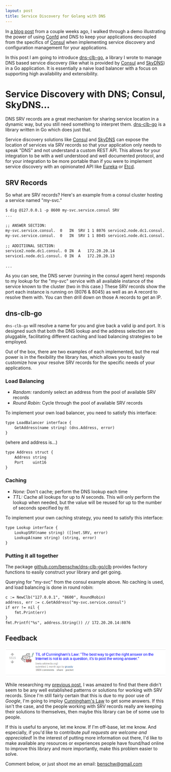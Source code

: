 ```yaml
---
layout: post
title: Service Discovery for Golang with DNS
---
```


In [a blog post](http://txt.fliglio.com/2014/05/encapsulated-services-with-consul-and-confd/) from a couple weeks ago, I walked through a demo illustrating the power of using [Confd](https://github.com/kelseyhightower/confd) and DNS to keep your applications decoupled from the specifics of [Consul](http://www.consul.io/) when implementing service discovery and configuration management for your applications.

In this post I am going to introduce [dns-clb-go](https://github.com/benschw/dns-clb-go), a library I wrote to manage DNS based service discovery (like what is provided by [Consul](http://www.consul.io/) and [SkyDNS](https://github.com/skynetservices/skydns)) in a Go application. It is essentially a naive load balancer with a focus on supporting high availability and extensibility.

<!--more-->


# Service Discovery with DNS; Consul, SkyDNS...

DNS SRV records are a great mechanism for sharing service location in a dynamic way, but you still need something to interpret them. [dns-clb-go](https://github.com/benschw/dns-clb-go) is a library written in Go which does just that.

Service discovery solutions like [Consul](http://www.consul.io/) and [SkyDNS](https://github.com/skynetservices/skydns) can expose the location of services via SRV records so that your application only needs to speak "DNS" and not understand a custom REST API. This allows for your integration to be with a well understood and well documented protocol, and for your integration to be more portable than if you were to implement service discovery with an opinionated API like [Eureka](https://github.com/Netflix/eureka) or [Etcd](https://github.com/coreos/etcd).

## SRV Records

So what are SRV records? Here's an example from a consul cluster hosting a service named "my-svc."

	$ dig @127.0.0.1 -p 8600 my-svc.service.consul SRV
	...

	;; ANSWER SECTION:
	my-svc.service.consul.	0	IN	SRV	1 1 8076 service2.node.dc1.consul.
	my-svc.service.consul.	0	IN	SRV	1 1 8045 service1.node.dc1.consul.

	;; ADDITIONAL SECTION:
	service2.node.dc1.consul. 0	IN	A	172.20.20.14
	service1.node.dc1.consul. 0	IN	A	172.20.20.13

	...

As you can see, the DNS server (running in the consul agent here) responds to my lookup for the "my-svc" service with all available instance of the service known to the cluster (two in this case.) These SRV records show the port each instance is running on (8076 & 8045) as well as an A record to resolve them with. You can then drill down on those A records to get an IP.


## dns-clb-go

`dns-clb-go` will resolve a name for you and give back a valid ip and port. It is designed such that both the DNS lookup and the address selection are pluggable, facilitating different caching and load balancing strategies to be employed.

Out of the box, there are two examples of each implemented, but the real power is in the flexibility the library has, which allows you to easily customize how your resolve SRV records for the specific needs of your applications.

### Load Balancing
- _Random:_ randomly select an address from the pool of available SRV records
- _Round Robin:_ Cycle through the pool of available SRV records

To implement your own load balancer, you need to satisfy this interface:

	type LoadBalancer interface {
		GetAddress(name string) (dns.Address, error)
	}

(where and address is...)

	type Address struct {
		Address string
		Port    uint16
	}

### Caching
- _None:_ Don't cache; perform the DNS lookup each time
- _TTL:_ Cache all lookups for up to _N_ seconds. This will only perform the lookup when needed, but the value will be reused for up to the number of seconds specified by _ttl_.

To implement your own caching strategy, you need to satisfy this interface:

	type Lookup interface {
		LookupSRV(name string) ([]net.SRV, error)
		LookupA(name string) (string, error)
	}

### Putting it all together

The package [github.com/benschw/dns-clb-go/clb](http://godoc.org/github.com/benschw/dns-clb-go/clb) provides factory functions to easily construct your library and get going. 

Querying for "my-svc" from the consul example above. No caching is used, and load balancing is done in round robin:

	c := NewClb("127.0.0.1", "8600", RoundRobin)
	address, err := c.GetAddress("my-svc.service.consul")
	if err != nil {
	    fmt.Print(err)
	}
	fmt.Printf("%s", address.String()) // 172.20.20.14:8076

## Feedback
<a href="http://www.reddit.com/r/todayilearned/comments/1zv60v/til_of_cunninghams_law_the_best_way_to_get_the/" target="_blank" ><img src="/images/cunninghams-law.png" alt="Cunningham's Law" /></a>

While researching my [previous post](http://txt.fliglio.com/2014/05/encapsulated-services-with-consul-and-confd/), I was amazed to find that there didn't seem to be any well established patterns or solutions for working with SRV records. Since I'm still fairly certain that this is due to my poor use of _Google_, I'm going to imploy [Cunningham's Law](http://meta.wikimedia.org/wiki/Cunningham's_Law) to get some answers. If this isn't the case, and the people working with SRV records really are keeping their solutions to themselves, then maybe this library can be of some use to people.

If this is useful to anyone, let me know. If I'm off-base, let me know. And especially, if you'd like to contribute _pull requests are welcome and appreciated_! In the interest of putting more information out there, I'd like to make available any resources or experiences people have found/had online to improve this library and more importantly, make this problem easier to solve.

Comment below, or just shoot me an email: [benschw@gmail.com](mailto:benschw@gmail.com)